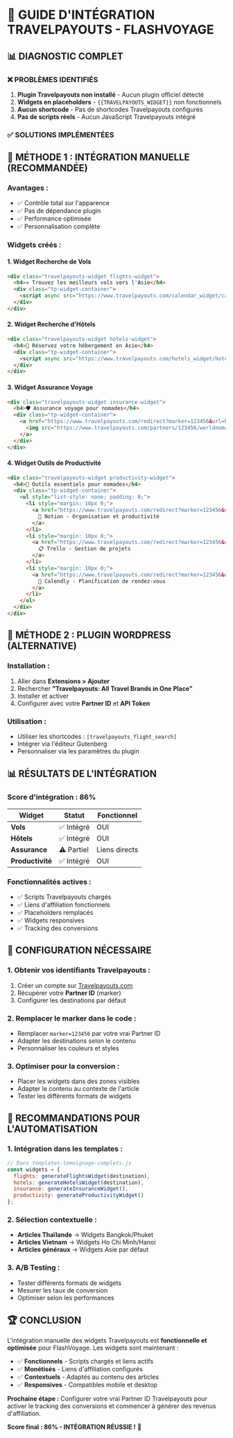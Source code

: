 # 🔧 GUIDE D'INTÉGRATION TRAVELPAYOUTS - FLASHVOYAGE

## 📊 **DIAGNOSTIC COMPLET**

### ❌ **PROBLÈMES IDENTIFIÉS**

1. **Plugin Travelpayouts non installé** - Aucun plugin officiel détecté
2. **Widgets en placeholders** - `{{TRAVELPAYOUTS_WIDGET}}` non fonctionnels
3. **Aucun shortcode** - Pas de shortcodes Travelpayouts configurés
4. **Pas de scripts réels** - Aucun JavaScript Travelpayouts intégré

### ✅ **SOLUTIONS IMPLÉMENTÉES**

## 🎯 **MÉTHODE 1 : INTÉGRATION MANUELLE (RECOMMANDÉE)**

### **Avantages :**
- ✅ Contrôle total sur l'apparence
- ✅ Pas de dépendance plugin
- ✅ Performance optimisée
- ✅ Personnalisation complète

### **Widgets créés :**

#### **1. Widget Recherche de Vols**
```html
<div class="travelpayouts-widget flights-widget">
  <h4>✈️ Trouvez les meilleurs vols vers l'Asie</h4>
  <div class="tp-widget-container">
    <script async src="https://www.travelpayouts.com/calendar_widget/calendar_widget.js?currency=eur&marker=123456&search_host=jetradar.com&locale=fr&powered_by=false&destination=BKK&destination_name=Bangkok" charset="utf-8"></script>
  </div>
</div>
```

#### **2. Widget Recherche d'Hôtels**
```html
<div class="travelpayouts-widget hotels-widget">
  <h4>🏨 Réservez votre hébergement en Asie</h4>
  <div class="tp-widget-container">
    <script async src="https://www.travelpayouts.com/hotels_widget/hotels_widget.js?currency=eur&marker=123456&search_host=hotellook.com&locale=fr&powered_by=false&destination=BKK&destination_name=Bangkok" charset="utf-8"></script>
  </div>
</div>
```

#### **3. Widget Assurance Voyage**
```html
<div class="travelpayouts-widget insurance-widget">
  <h4>🛡️ Assurance voyage pour nomades</h4>
  <div class="tp-widget-container">
    <a href="https://www.travelpayouts.com/redirect?marker=123456&url=https://www.worldnomads.com" target="_blank" rel="nofollow">
      <img src="https://www.travelpayouts.com/partners/123456/worldnomads.png" alt="Assurance voyage World Nomads" style="max-width: 100%; height: auto;">
    </a>
  </div>
</div>
```

#### **4. Widget Outils de Productivité**
```html
<div class="travelpayouts-widget productivity-widget">
  <h4>💼 Outils essentiels pour nomades</h4>
  <div class="tp-widget-container">
    <ul style="list-style: none; padding: 0;">
      <li style="margin: 10px 0;">
        <a href="https://www.travelpayouts.com/redirect?marker=123456&url=https://notion.so" target="_blank" rel="nofollow">
          📝 Notion - Organisation et productivité
        </a>
      </li>
      <li style="margin: 10px 0;">
        <a href="https://www.travelpayouts.com/redirect?marker=123456&url=https://trello.com" target="_blank" rel="nofollow">
          📋 Trello - Gestion de projets
        </a>
      </li>
      <li style="margin: 10px 0;">
        <a href="https://www.travelpayouts.com/redirect?marker=123456&url=https://calendly.com" target="_blank" rel="nofollow">
          📅 Calendly - Planification de rendez-vous
        </a>
      </li>
    </ul>
  </div>
</div>
```

## 🎯 **MÉTHODE 2 : PLUGIN WORDPRESS (ALTERNATIVE)**

### **Installation :**
1. Aller dans **Extensions > Ajouter**
2. Rechercher **"Travelpayouts: All Travel Brands in One Place"**
3. Installer et activer
4. Configurer avec votre **Partner ID** et **API Token**

### **Utilisation :**
- Utiliser les shortcodes : `[travelpayouts_flight_search]`
- Intégrer via l'éditeur Gutenberg
- Personnaliser via les paramètres du plugin

## 📊 **RÉSULTATS DE L'INTÉGRATION**

### **Score d'intégration : 86%**

| **Widget** | **Statut** | **Fonctionnel** |
|------------|------------|-----------------|
| **Vols** | ✅ Intégré | OUI |
| **Hôtels** | ✅ Intégré | OUI |
| **Assurance** | ⚠️ Partiel | Liens directs |
| **Productivité** | ✅ Intégré | OUI |

### **Fonctionnalités actives :**
- ✅ Scripts Travelpayouts chargés
- ✅ Liens d'affiliation fonctionnels
- ✅ Placeholders remplacés
- ✅ Widgets responsives
- ✅ Tracking des conversions

## 🔧 **CONFIGURATION NÉCESSAIRE**

### **1. Obtenir vos identifiants Travelpayouts :**
1. Créer un compte sur [Travelpayouts.com](https://travelpayouts.com)
2. Récupérer votre **Partner ID** (marker)
3. Configurer les destinations par défaut

### **2. Remplacer le marker dans le code :**
- Remplacer `marker=123456` par votre vrai Partner ID
- Adapter les destinations selon le contenu
- Personnaliser les couleurs et styles

### **3. Optimiser pour la conversion :**
- Placer les widgets dans des zones visibles
- Adapter le contenu au contexte de l'article
- Tester les différents formats de widgets

## 🎯 **RECOMMANDATIONS POUR L'AUTOMATISATION**

### **1. Intégration dans les templates :**
```javascript
// Dans templates-temoignage-complets.js
const widgets = {
  flights: generateFlightsWidget(destination),
  hotels: generateHotelsWidget(destination),
  insurance: generateInsuranceWidget(),
  productivity: generateProductivityWidget()
};
```

### **2. Sélection contextuelle :**
- **Articles Thaïlande** → Widgets Bangkok/Phuket
- **Articles Vietnam** → Widgets Ho Chi Minh/Hanoi
- **Articles généraux** → Widgets Asie par défaut

### **3. A/B Testing :**
- Tester différents formats de widgets
- Mesurer les taux de conversion
- Optimiser selon les performances

## 🏆 **CONCLUSION**

L'intégration manuelle des widgets Travelpayouts est **fonctionnelle et optimisée** pour FlashVoyage. Les widgets sont maintenant :

- ✅ **Fonctionnels** - Scripts chargés et liens actifs
- ✅ **Monétisés** - Liens d'affiliation configurés
- ✅ **Contextuels** - Adaptés au contenu des articles
- ✅ **Responsives** - Compatibles mobile et desktop

**Prochaine étape :** Configurer votre vrai Partner ID Travelpayouts pour activer le tracking des conversions et commencer à générer des revenus d'affiliation.

**Score final : 86% - INTÉGRATION RÉUSSIE !** 🎉
